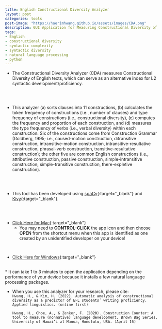 ```yaml
---
title: English Constructional Diversity Analyzer
layout: post
categories: tools
post-image: "https://haerimhwang.github.io/assets/images/CDA.png"
description: GUI Application for Measuring Constructional Diversity of English Texts
tags:
- English
- constructional diversity
- syntactic complexity
- syntactic diversity
- natural language processing
- python
---
```


* The Constructional Diversity Analyzer (CDA) measures Constructional Diversity of English texts, which can serve as an alternative index for L2 syntactic development/proficiency. 
<br>
<br>

* This analyzer (a) sorts clauses into 11 constructions, (b) calculates the token frequency of constructions (i.e., number of clauses) and type frequency of constructions (i.e., constructional diversity), (c) computes the frequency and proportion of each construction, and (d) measures the type frequency of verbs (i.e., verbal diversity) within each construction. Six of the constructions come from Construction Grammar (Goldberg, 1995; i.e., caused-motion construction, ditransitive construction, intransitive-motion construction, intransitive-resultative construction, phrasal-verb construction, transitive-resultative construction); the other five are common English constructions (i.e., attributive construction, passive construction, simple-intransitive construction, simple-transitive construction, there-expletive construction). 
<br>
<br>

* This tool has been developed using [spaCy](https://spacy.io/){:target="_blank"} and [Kivy](https://kivy.org/#home){:target="_blank"}.
<br>
<br>

* [Click Here for Mac](https://drive.google.com/uc?export=download&id=12Gk2Lx2dsiNqM9gjv7Y_c1PHmKRyd5iY){:target="_blank"} <br>
    * You may need to **CONTROL-CLICK** the app icon and then choose **OPEN** from the shortcut menu when this app is identified as one created by an unidentified developer on your device!
<!-- https://drive.google.com/file/d/12Gk2Lx2dsiNqM9gjv7Y_c1PHmKRyd5iY/view?usp=sharing -->
<br>
        
* [Click Here for Windows](https://drive.google.com/uc?export=download&id=1tvhqda8o9LwyMPgI8NR8qVPQOVRVi5ln){:target="_blank"}  
<br>      
 <!-- https://drive.google.com/file/d/1tvhqda8o9LwyMPgI8NR8qVPQOVRVi5ln/view?usp=sharing -->   
* It can take 1 to 3 minutes to open the application depending on the performance of your device because it installs a few natural language processing packages.  
<br>
    
* When you use this analyzer for your research, please cite:  
    `Hwang, H., & Kim, H. (2022). Automatic analysis of constructional diversity as a predictor of EFL students’ writing proficiency. Applied linguistics. (online first)`  
   
     `Hwang, H., Choe, A., & Zenker, F. (2020). Construction Counter: A tool to measure (nonnative) language development. Brown Bag Series, University of Hawai‘i at Mānoa, Honolulu, USA. (April 16)`  
